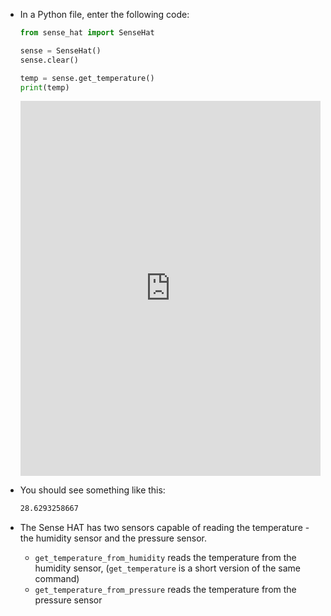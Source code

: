 - In a Python file, enter the following code:

    ```python
    from sense_hat import SenseHat

    sense = SenseHat()
    sense.clear()

    temp = sense.get_temperature()
    print(temp)
    ```

    <iframe src="https://trinket.io/embed/python/bafa42501a" width="100%" height="600" frameborder="0" marginwidth="0" marginheight="0" allowfullscreen></iframe>

- You should see something like this:

    ```bash
    28.6293258667
    ```

- The Sense HAT has two sensors capable of reading the temperature - the humidity sensor and the pressure sensor.
  - `get_temperature_from_humidity` reads the temperature from the humidity sensor, (`get_temperature` is a short version of the same command)
  - `get_temperature_from_pressure` reads the temperature from the pressure sensor


